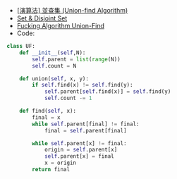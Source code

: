 - [[演算法] 並查集 (Union-find Algorithm)](https://ithelp.ithome.com.tw/articles/10209278)
- [Set & Disjoint Set](https://web.ntnu.edu.tw/~algo/Set.html)
- [Fucking Algorithm Union-Find](https://github.com/labuladong/fucking-algorithm/blob/master/%E7%AE%97%E6%B3%95%E6%80%9D%E7%BB%B4%E7%B3%BB%E5%88%97/UnionFind%E7%AE%97%E6%B3%95%E8%AF%A6%E8%A7%A3.md)
- Code:
```python
class UF:
    def __init__(self,N):
        self.parent = list(range(N))
        self.count = N

    def union(self, x, y):
        if self.find(x) != self.find(y):
            self.parent[self.find(x)] = self.find(y)
            self.count -= 1

    def find(self, x):
        final = x
        while self.parent[final] != final:
            final = self.parent[final]

        while self.parent[x] != final:
            origin = self.parent[x]
            self.parent[x] = final
            x = origin
        return final
```